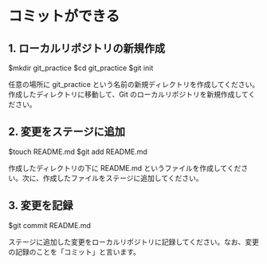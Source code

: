 # コミットができる

## 1. ローカルリポジトリの新規作成

$mkdir git_practice
$cd git_practice
$git init

任意の場所に git_practice という名前の新規ディレクトリを作成してください。作成したディレクトリに移動して、Git のローカルリポジトリを新規作成してください。

## 2. 変更をステージに追加

$touch README.md
$git add README.md

作成したディレクトリの下に README.md というファイルを作成してください。次に、作成したファイルをステージに追加してください。

## 3. 変更を記録

$git commit README.md

ステージに追加した変更をローカルリポジトリに記録してください。なお、変更の記録のことを「コミット」と言います。
